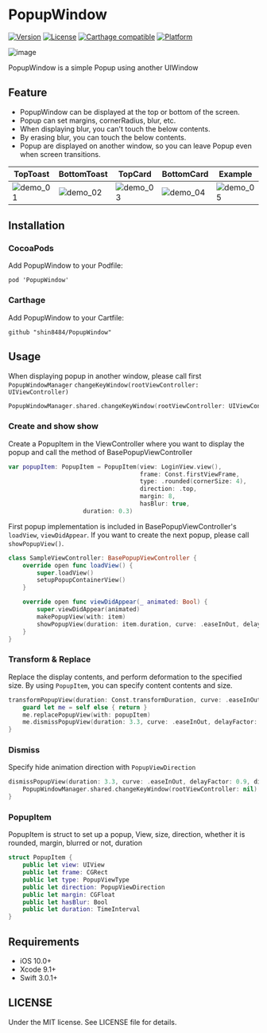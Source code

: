 # PopupWindow

[![Version](https://img.shields.io/cocoapods/v/NoticeObserveKit.svg?style=flat)](http://cocoapods.org/pods/PopupWindow)
[![License](https://img.shields.io/cocoapods/l/NoticeObserveKit.svg?style=flat)](http://cocoapods.org/pods/PopupWindow)
[![Carthage compatible](https://img.shields.io/badge/Carthage-compatible-4BC51D.svg?style=flat)](https://github.com/Carthage/Carthage)
[![Platform](https://img.shields.io/cocoapods/p/NoticeObserveKit.svg?style=flat)](http://cocoapods.org/pods/PopupWindow)

![image](https://github.com/shin8484/PopupWindow/raw/master/Demo/Asset/PopupWindow.png)

PopupWindow is a simple Popup using another UIWindow


## Feature
- PopupWindow can be displayed at the top or bottom of the screen.
- Popup can set margins, cornerRadius, blur, etc.
- When displaying blur, you can't  touch the below contents.
- By erasing blur, you can touch the below contents.
- Popup are displayed on another window, so you can leave Popup even when screen transitions.

TopToast | BottomToast | TopCard | BottomCard | Example
--- | --- | --- | --- | ---
![demo_01](https://github.com/shin8484/PopupWindow/raw/master/Demo/Asset/TopToast.gif) | ![demo_02](https://github.com/shin8484/PopupWindow/raw/master/Demo/Asset/BottomToast.gif) | ![demo_03](https://github.com/shin8484/PopupWindow/raw/master/Demo/Asset/TopCard.gif) | ![demo_04](https://github.com/shin8484/PopupWindow/raw/master/Demo/Asset/BottomCard.gif) | ![demo_05](https://github.com/shin8484/PopupWindow/raw/master/Demo/Asset/Example.gif)

## Installation

### CocoaPods

Add PopupWindow to your Podfile:
```
pod 'PopupWindow'
```

### Carthage
Add PopupWindow to your Cartfile:
```
github "shin8484/PopupWindow"
```

## Usage

When displaying popup in another window, please call first `PopupWindowManager` `changeKeyWindow(rootViewController: UIViewController)`

```Swift
PopupWindowManager.shared.changeKeyWindow(rootViewController: UIViewController())
```

### Create and show show

Create a PopupItem in the ViewController where you want to display the popup and call the method of BasePopupViewController

```Swift
var popupItem: PopupItem = PopupItem(view: LoginView.view(),
                                     frame: Const.firstViewFrame,
                                     type: .rounded(cornerSize: 4),
                                     direction: .top,
                                     margin: 8,
                                     hasBlur: true,
				     duration: 0.3)
```
First popup implementation is included in BasePopupViewController's `loadView`, `viewDidAppear`.
If you want to create the next popup, please call `showPopupView()`.

```Swift
class SampleViewController: BasePopupViewController {
    override open func loadView() {
        super.loadView()
        setupPopupContainerView()
    }

    override open func viewDidAppear(_ animated: Bool) {
        super.viewDidAppear(animated)
        makePopupView(with: item)
        showPopupView(duration: item.duration, curve: .easeInOut, delayFactor: 0.0)
    }
}
```

### Transform & Replace

Replace the display contents, and perform deformation to the specified size.
By using `PopupItem`, you can specify content contents and size.

```Swift
transformPopupView(duration: Const.transformDuration, curve: .easeInOut, popupItem: popupItem) { [weak self] _ in
    guard let me = self else { return }
    me.replacePopupView(with: popupItem)
    me.dismissPopupView(duration: 3.3, curve: .easeInOut, delayFactor: 0.9, direction: .top) { _ in }
}
```

### Dismiss
Specify hide animation direction with `PopupViewDirection`
```Swift
dismissPopupView(duration: 3.3, curve: .easeInOut, delayFactor: 0.9, direction: .bottom) { _ in
    PopupWindowManager.shared.changeKeyWindow(rootViewController: nil)
}
```

### PopupItem
PopupItem is struct to set up a popup, View, size, direction, whether it is rounded, margin, blurred or not, duration
```Swift
struct PopupItem {
    public let view: UIView
    public let frame: CGRect
    public let type: PopupViewType
    public let direction: PopupViewDirection
    public let margin: CGFloat
    public let hasBlur: Bool
    public let duration: TimeInterval
}
```

## Requirements
- iOS 10.0+
- Xcode 9.1+
- Swift 3.0.1+

## LICENSE

Under the MIT license. See LICENSE file for details.
